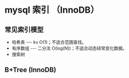 # mysql 索引 （InnoDB）

## 常见索引模型

- 哈希表 --- kv O(1)；不适合范围查找。
- 有序数组 --- 二分法 O(log(N))；不适合动态经常变化数据。
- 搜索树

## B+Tree (InnoDB)
